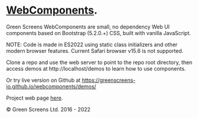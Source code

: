 # [WebComponents](https://webcomponents.greenscreens.ltd/).
 
Green Screens WebComponents are small, no dependency Web UI components based on Bootstrap (5.2.0.+) CSS, built with vanilla JavaScript.
 
NOTE: Code is made in ES2022 using static class initializers and other modern browser features. Current Safari browser v15.6 is not supported.
 
Clone a repo and use the web server to point to the repo root directory, then access demos at http://localhost/demos to learn how to use components.

Or try live version on Github at https://greenscreens-io.github.io/webcomponents/demos/
 
Project web page [here](https://webcomponents.greenscreens.ltd/).
 
&copy; Green Screens Ltd. 2016 - 2022
 

